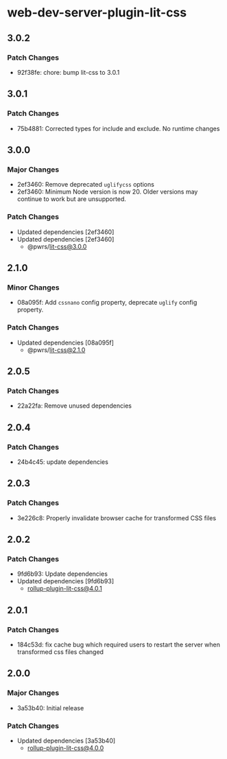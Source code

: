 # web-dev-server-plugin-lit-css

## 3.0.2

### Patch Changes

- 92f38fe: chore: bump lit-css to 3.0.1

## 3.0.1

### Patch Changes

- 75b4881: Corrected types for include and exclude. No runtime changes

## 3.0.0

### Major Changes

- 2ef3460: Remove deprecated `uglifycss` options
- 2ef3460: Minimum Node version is now 20. Older versions may continue to work but are unsupported.

### Patch Changes

- Updated dependencies [2ef3460]
- Updated dependencies [2ef3460]
  - @pwrs/lit-css@3.0.0

## 2.1.0

### Minor Changes

- 08a095f: Add `cssnano` config property, deprecate `uglify` config property.

### Patch Changes

- Updated dependencies [08a095f]
  - @pwrs/lit-css@2.1.0

## 2.0.5

### Patch Changes

- 22a22fa: Remove unused dependencies

## 2.0.4

### Patch Changes

- 24b4c45: update dependencies

## 2.0.3

### Patch Changes

- 3e226c8: Properly invalidate browser cache for transformed CSS files

## 2.0.2

### Patch Changes

- 9fd6b93: Update dependencies
- Updated dependencies [9fd6b93]
  - rollup-plugin-lit-css@4.0.1

## 2.0.1

### Patch Changes

- 184c53d: fix cache bug which required users to restart the server when transformed css files changed

## 2.0.0

### Major Changes

- 3a53b40: Initial release

### Patch Changes

- Updated dependencies [3a53b40]
  - rollup-plugin-lit-css@4.0.0
